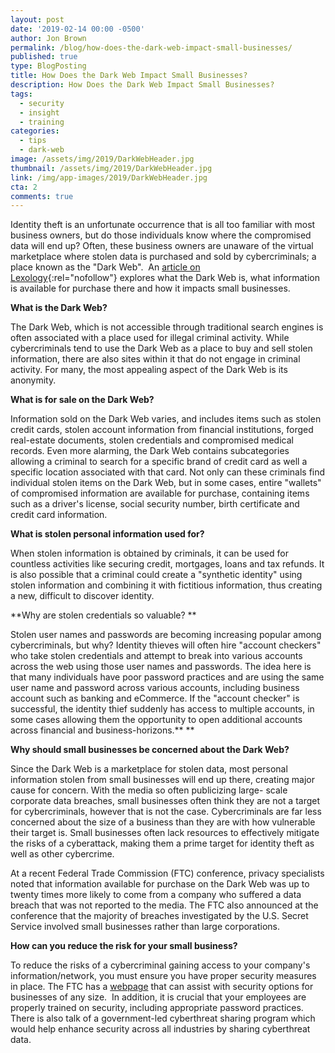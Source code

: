 ```yaml
---
layout: post
date: '2019-02-14 00:00 -0500'
author: Jon Brown
permalink: /blog/how-does-the-dark-web-impact-small-businesses/
published: true
type: BlogPosting
title: How Does the Dark Web Impact Small Businesses?
description: How Does the Dark Web Impact Small Businesses?
tags:
  - security
  - insight
  - training
categories:
  - tips
  - dark-web
image: /assets/img/2019/DarkWebHeader.jpg
thumbnail: /assets/img/2019/DarkWebHeader.jpg
link: /img/app-images/2019/DarkWebHeader.jpg
cta: 2
comments: true
---
```

Identity theft is an unfortunate occurrence that is all too familiar
with most business owners, but do those individuals know where the
compromised data will end up? Often, these business owners are unaware
of the virtual marketplace where stolen data is purchased and sold by
cybercriminals; a place known as the "Dark Web".  An [article on
Lexology](https://www.lexology.com/library/detail.aspx?g=9333b3f5-e404-479c-8d85-8c8491f318c9){:rel="nofollow"} explores
what the Dark Web is, what information is available for purchase there
and how it impacts small businesses.

**What is the Dark Web?**

The Dark Web, which is not accessible through traditional search engines
is often associated with a place used for illegal criminal activity.
While cybercriminals tend to use the Dark Web as a place to buy and sell
stolen information, there are also sites within it that do not engage in
criminal activity. For many, the most appealing aspect of the Dark Web
is its anonymity.

**What is for sale on the Dark Web?**

Information sold on the Dark Web varies, and includes items such as
stolen credit cards, stolen account information from financial
institutions, forged real-estate documents, stolen credentials and
compromised medical records. Even more alarming, the Dark Web contains
subcategories allowing a criminal to search for a specific brand of
credit card as well a specific location associated with that card. Not
only can these criminals find individual stolen items on the Dark Web,
but in some cases, entire "wallets" of compromised information are
available for purchase, containing items such as a driver's license,
social security number, birth certificate and credit card information.

**What is stolen personal information used for?**

When stolen information is obtained by criminals, it can be used for
countless activities like securing credit, mortgages, loans and tax
refunds. It is also possible that a criminal could create a "synthetic
identity" using stolen information and combining it with fictitious
information, thus creating a new, difficult to discover identity.

**Why are stolen credentials so valuable? **

Stolen user names and passwords are becoming increasing popular among
cybercriminals, but why? Identity thieves will often hire "account
checkers" who take stolen credentials and attempt to break into various
accounts across the web using those user names and passwords. The idea
here is that many individuals have poor password practices and are using
the same user name and password across various accounts, including
business account such as banking and eCommerce. If the "account checker"
is successful, the identity thief suddenly has access to multiple
accounts, in some cases allowing them the opportunity to open additional
accounts across financial and business-horizons.** **

**Why should small businesses be concerned about the Dark Web?**

Since the Dark Web is a marketplace for stolen data, most personal
information stolen from small businesses will end up there, creating
major cause for concern. With the media so often publicizing large-
scale corporate data breaches, small businesses often think they are not
a target for cybercriminals, however that is not the case.
Cybercriminals are far less concerned about the size of a business than
they are with how vulnerable their target is. Small businesses often
lack resources to effectively mitigate the risks of a cyberattack,
making them a prime target for identity theft as well as other
cybercrime.

At a recent Federal Trade Commission (FTC) conference, privacy
specialists noted that information available for purchase on the Dark
Web was up to twenty times more likely to come from a company who
suffered a data breach that was not reported to the media. The FTC also
announced at the conference that the majority of breaches investigated
by the U.S. Secret Service involved small businesses rather than large
corporations.

**How can you reduce the risk for your small business?**

To reduce the risks of a cybercriminal gaining access to your company's
information/network, you must ensure you have proper security measures
in place. The FTC has a [webpage](https://www.ftc.gov/tips-advice/business-center/guidance/start-security-guide-business) that
can assist with security options for businesses of any size.  In
addition, it is crucial that your employees are properly trained on
security, including appropriate password practices. There is also talk
of a government-led cyberthreat sharing program which would help enhance
security across all industries by sharing cyberthreat data.